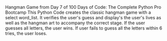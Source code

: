 Hangman Game from Day 7 of 100 Days of Code: The Complete Python Pro Bootcamp
This Python Code creates the classic hangman game with a select word_list.
It verifies the user's guess and display's the user's lives as well as the hangman art to accompany the correct stage. 
If the user guesses all letters, the user wins. 
If user fails to guess all the letters within 6 tries, the user loses. 
